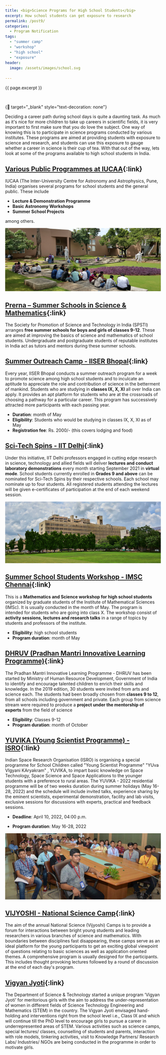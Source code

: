```yaml
---
title: <big>Science Programs for High School Students</big>
excerpt: How school students can get exposure to research
permalink: /post9/
categories:
  - Program Notification
tags:
  - "summer camp"
  - "workshop"
  - "high school"
  - "exposure"
header:
  image: /assets/images/school.svg

---
```


<span class="excerpt">{{ page.excerpt }}</span>

<br>

{:link: target="_blank" style="text-decoration: none"}

Deciding a career path during school days is quite a daunting task. As much as it's nice for more children to take up careers in scientific fields, it is very important to first make sure that you do love the subject. One way of knowing this is to participate in science programs conducted by various institutes. These programs are aimed at providing students with exposure to science and research, and students can use this exposure to gauge whether a career in science is their cup of tea. With that out of the way, lets look at some of the programs available to high school students in India.

## [Various Public Programmes at IUCAA](http://scipop.iucaa.in/programmes.html){:link}

IUCAA (The Inter-University Centre for Astronomy and Astrophysics, Pune, India) organises several programs for school students and the general public. These include

- **Lecture & Demonstration Programme**
- **Basic Astronomy Workshops**
- **Summer School Projects**
 
among others.

![](/assets/images/iucaa.svg)

## [Prerna – Summer Schools in Science & Mathematics](https://spsti.org/summer-school-in-science-mathematics/){:link}

The Society for Promotion of Science and Technology in India (SPSTI) arranges **free summer schools for boys and girls of classes 9-12**. These are aimed at improving the basics of science and mathematics of school students. Undergraduate and postgraduate students of reputable institutes in India act as tutors and mentors during these summer schools.

## [Summer Outreach Camp - IISER Bhopal](https://cs2.iiserb.ac.in/activities/outreach_current_activity.php){:link}

Every year, IISER Bhopal conducts a summer outreach program for a week to promote science among high school students and to inculcate an aptitude to appreciate the role and contribution of science in the betterment of mankind. Students who are studying in **classes IX, X, XI** all over India can apply. It provides an apt platform for students who are at the crossroads of choosing a pathway for a particular career. This program has successively attracted more participants with each passing year.

- **Duration**: month of May
- **Eligibility**: Students who would be studying in classes IX, X, XI as of May
- **Registration fee**: Rs. 2000/- (this covers lodging and food)

## [Sci-Tech Spins - IIT Delhi](https://home.iitd.ac.in/show.php?id=81&in_sections=News){:link}

Under this initiative, IIT Delhi professors engaged in cutting edge research in science, technology and allied fields will deliver **lectures and conduct laboratory demonstrations** every month starting September 2021 in **virtual mode**. School students currently enrolled in **Grades 9 and above** can be nominated for Sci-Tech Spins by their respective schools. Each school may nominate up to four students. All registered students attending the lectures will be given e-certificates of participation at the end of each weekend session.

![](/assets/images/iitd.svg)

## [Summer School Students Workshop - IMSC Chennai](https://www.imsc.res.in/outreach/#:~:text=Summer%20School%20Students%20Workshop%202018%202019){:link}

This is a **Mathematics and Science workshop for high school students** organized by graduate students of the Institute of Mathematical Sciences (IMSc). It is usually conducted in the month of May. The program is intended for students who are going into class X. The workshop consist of **activity sessions, lectures and research talks** in a range of topics by students and professors of the institute. 

- **Eligibility**: high school students
- **Program duration**: month of May

## [DHRUV (Pradhan Mantri Innovative Learning Programme)](https://www.india.gov.in/spotlight/pradhan-mantri-innovative-learning-programme-dhruv){:link}

The Pradhan Mantri Innovative Learning Programme - DHRUV has been started by Ministry of Human Resource Development, Government of India to identify and encourage talented children to enrich their skills and knowledge. In the 2019 edition, 30 students were invited from arts and science each. The students had been broadly chosen from **classes 9 to 12**, from all schools including government and private. Each group from science stream were required to produce a **project under the mentorship of experts** from the field of science

- **Eligibility**: Classes 9-12
- **Program duration**: month of October

## [YUVIKA (Young Scientist Programme) - ISRO](https://www.isro.gov.in/capacity-building/yuvika-yuva-vigyani-karyakram-young-scientist-programme){:link}

Indian Space Research Organisation (ISRO) is organising a special programme for School Children called "Young Scientist Programme" "YUva VIgyani KAryakram" , YUVIKA, to impart basic knowledge on Space Technology, Space Science and Space Applications to the younger students with a preference to rural areas. The YUVIKA - 2022 residential programme will be of two weeks duration during summer holidays (May 16-28, 2022) and the schedule will include invited talks, experience sharing by the eminent scientists, experimental demonstration, facility and lab visits, exclusive sessions for discussions with experts, practical and feedback sessions.

- **Deadline**: April 10, 2022, 04:00 p.m.

- **Program duration**: May 16-28, 2022

![](/assets/images/isro.svg)

## [VIJYOSHI - National Science Camp](http://kvpy.iisc.ac.in/vijyoshi2021/index.php){:link}

The aim of the annual National Science (Vijyoshi) Camps is to provide a forum for interactions between bright young students and leading researchers in various branches of science and mathematics. With boundaries between disciplines fast disappearing, these camps serve as an ideal platform for the young participants to get an exciting global viewpoint of questions relating to basic sciences as well as application oriented themes. A comprehensive program is usually designed for the participants. This includes thought provoking lectures followed by a round of discussion at the end of each day's program.

## [Vigyan Jyoti](https://www.vigyanjyoti.com/){:link}

The Department of Science & Technology started a unique program ‘Vigyan Jyoti’ for meritorious girls with the aim to address the under-representation of women in different fields of Science Technology Engineering and Mathematics (STEM) in the country. The Vigyan Jyoti envisaged hand-holding and interventions right from the school level i.e., Class IX and which will continue till the PhD level to encourage girls to pursue a career in underrepresented areas of STEM. Various activities such as science camps, special lectures/ classes, counselling of students and parents, interaction with role models, tinkering activities, visit to Knowledge Partners/ Research Labs/ Industries/ NGOs are being conducted in the programme in order to motivate girls.

